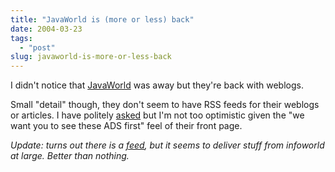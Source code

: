 ```yaml
---
title: "JavaWorld is (more or less) back"
date: 2004-03-23
tags: 
  - "post"
slug: javaworld-is-more-or-less-back
---
```


I didn't notice that [JavaWorld](http://www.javaworld.com/) was away but they're back with weblogs.

Small "detail" though, they don't seem to have RSS feeds for their weblogs or articles. I have politely [asked](http://www.javaworld.com/javaforums/showflat.php?Cat=&Board=weblogs&Number=5639&page=0&view=collapsed) but I'm not too optimistic given the "we want you to see these ADS first" feel of their front page.

_Update: turns out there is a [feed](http://www.javaworld.com/index.xml), but it seems to deliver stuff from infoworld at large. Better than nothing._
